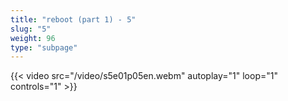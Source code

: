 ```yaml
---
title: "reboot (part 1) - 5"
slug: "5"
weight: 96
type: "subpage"
---
```


{{< video src="/video/s5e01p05en.webm" autoplay="1" loop="1" controls="1" >}}